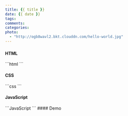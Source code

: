 ```yaml
---
title: {{ title }}
date: {{ date }}
tags: 
comments: 
categories: 
photo: 
  - "http://ogb8wavl2.bkt.clouddn.com/hello-world.jpg"
---
```

### 
<h4 data-type="HTML">HTML</h4>
```html
```
<h4 data-type="CSS">CSS</h4>
```css
```
<h4 data-type="JavaScript">JavaScript</h4>
```JavaScript
```
#### Demo